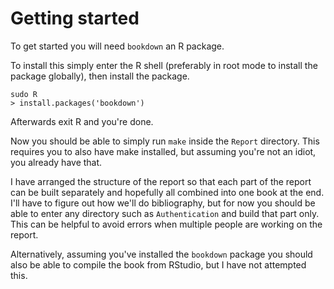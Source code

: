 # Getting started

To get started you will need `bookdown` an R package.

To install this simply enter the R shell (preferably in root mode to install the package globally), then install the package.

```
sudo R
> install.packages('bookdown')
```

Afterwards exit R and you're done.

Now you should be able to simply run `make` inside the `Report` directory. This requires you to also have make installed, but assuming you're not an idiot, you already have that.

I have arranged the structure of the report so that each part of the report can be built separately and hopefully all combined into one book at the end. I'll have to figure out how we'll do bibliography, but for now you should be able to enter any directory such as `Authentication` and build that part only. This can be helpful to avoid errors when multiple people are working on the report.

Alternatively, assuming you've installed the `bookdown` package you should also be able to compile the book from RStudio, but I have not attempted this.
